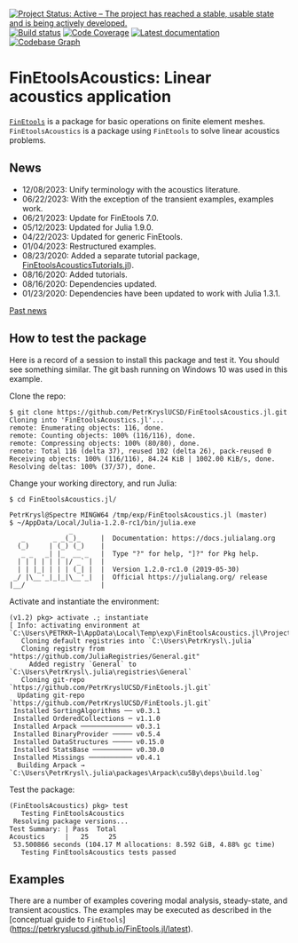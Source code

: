 [![Project Status: Active – The project has reached a stable, usable state and is being actively developed.](http://www.repostatus.org/badges/latest/active.svg)](http://www.repostatus.org/#active)
[![Build status](https://github.com/PetrKryslUCSD/FinEtoolsAcoustics.jl/workflows/CI/badge.svg)](https://github.com/PetrKryslUCSD/FinEtoolsAcoustics.jl/actions)
[![Code Coverage](https://codecov.io/gh/PetrKryslUCSD/FinEtoolsAcoustics.jl/branch/master/graph/badge.svg)](https://app.codecov.io/gh/PetrKryslUCSD/FinEtoolsAcoustics.jl)
[![Latest documentation](https://img.shields.io/badge/docs-latest-blue.svg)](https://petrkryslucsd.github.io/FinEtoolsAcoustics.jl/latest)
[![Codebase Graph](https://img.shields.io/badge/Codebase-graph-green.svg)](https://octo-repo-visualization.vercel.app/?repo=PetrKryslUCSD/FinEtoolsAcoustics.jl)


# FinEtoolsAcoustics: Linear acoustics application

[`FinEtools`](https://github.com/PetrKryslUCSD/FinEtools.jl.git) is a package
for basic operations on finite element meshes. `FinEtoolsAcoustics` is a package
using `FinEtools` to solve linear acoustics problems.

## News

- 12/08/2023: Unify terminology with the acoustics literature.
- 06/22/2023: With the exception of the transient examples, examples work.
- 06/21/2023: Update for FinEtools 7.0.
- 05/12/2023: Updated for Julia 1.9.0. 
- 04/22/2023: Updated for generic FinEtools.
- 01/04/2023: Restructured examples. 
- 08/23/2020: Added a separate tutorial package, [FinEtoolsAcousticsTutorials.jl](https://petrkryslucsd.github.io/FinEtoolsAcousticsTutorials.jl)).
- 08/16/2020: Added tutorials.
- 08/16/2020: Dependencies updated.
- 01/23/2020: Dependencies have been updated to work with Julia 1.3.1.


[Past news](oldnews.md)

## How to test the package

Here is a record of a session to install this package and test it. You should
see something similar. The git bash running on Windows 10 was used in this
example.

Clone the repo:
```
$ git clone https://github.com/PetrKryslUCSD/FinEtoolsAcoustics.jl.git
Cloning into 'FinEtoolsAcoustics.jl'...
remote: Enumerating objects: 116, done.
remote: Counting objects: 100% (116/116), done.
remote: Compressing objects: 100% (80/80), done.
remote: Total 116 (delta 37), reused 102 (delta 26), pack-reused 0
Receiving objects: 100% (116/116), 84.24 KiB | 1002.00 KiB/s, done.
Resolving deltas: 100% (37/37), done.
```
Change your working directory, and run Julia:
```
$ cd FinEtoolsAcoustics.jl/

PetrKrysl@Spectre MINGW64 /tmp/exp/FinEtoolsAcoustics.jl (master)
$ ~/AppData/Local/Julia-1.2.0-rc1/bin/julia.exe
               _
   _       _ _(_)_     |  Documentation: https://docs.julialang.org
  (_)     | (_) (_)    |
   _ _   _| |_  __ _   |  Type "?" for help, "]?" for Pkg help.
  | | | | | | |/ _` |  |
  | | |_| | | | (_| |  |  Version 1.2.0-rc1.0 (2019-05-30)
 _/ |\__'_|_|_|\__'_|  |  Official https://julialang.org/ release
|__/                   |

```
Activate and instantiate the environment:
```
(v1.2) pkg> activate .; instantiate
[ Info: activating environment at `C:\Users\PETRKR~1\AppData\Local\Temp\exp\FinEtoolsAcoustics.jl\Project.toml`.
   Cloning default registries into `C:\Users\PetrKrysl\.julia`
   Cloning registry from "https://github.com/JuliaRegistries/General.git"
     Added registry `General` to `C:\Users\PetrKrysl\.julia\registries\General`
   Cloning git-repo `https://github.com/PetrKryslUCSD/FinEtools.jl.git`
  Updating git-repo `https://github.com/PetrKryslUCSD/FinEtools.jl.git`
 Installed SortingAlgorithms ── v0.3.1
 Installed OrderedCollections ─ v1.1.0
 Installed Arpack ───────────── v0.3.1
 Installed BinaryProvider ───── v0.5.4
 Installed DataStructures ───── v0.15.0
 Installed StatsBase ────────── v0.30.0
 Installed Missings ─────────── v0.4.1
  Building Arpack → `C:\Users\PetrKrysl\.julia\packages\Arpack\cu5By\deps\build.log`
```
Test the package:
```
(FinEtoolsAcoustics) pkg> test
   Testing FinEtoolsAcoustics
 Resolving package versions...
Test Summary: | Pass  Total
Acoustics     |   25     25
 53.500866 seconds (104.17 M allocations: 8.592 GiB, 4.88% gc time)
   Testing FinEtoolsAcoustics tests passed
```

## Examples

There are a number of examples covering modal analysis, steady-state, and
transient acoustics. The examples may be executed as described in the
[conceptual guide to `FinEtools`]
(https://petrkryslucsd.github.io/FinEtools.jl/latest).

